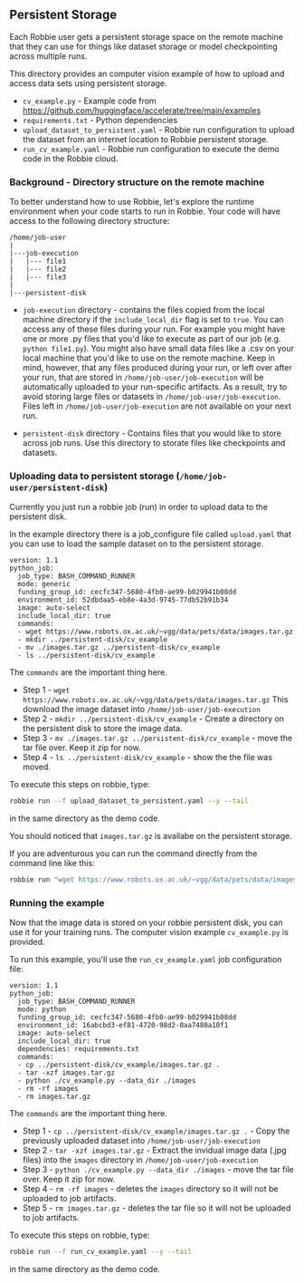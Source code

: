 ## Persistent Storage
Each Robbie user gets a persistent storage space on the remote machine that they can use for things like dataset storage or model checkpointing across multiple runs.

This directory provides an computer vision example of how to upload and access data sets using persistent storage.

- `cv_example.py` - Example code from https://github.com/huggingface/accelerate/tree/main/examples
- `requirements.txt` - Python dependencies
- `upload_dataset_to_persistent.yaml` - Robbie run configuration to upload the dataset from an internet location to Robbie persistent storage.
- `run_cv_example.yaml` - Robbie run configuration to execute the demo code in the Robbie cloud.

### Background - Directory structure on the remote machine
To better understand how to use Robbie, let's explore the runtime environment when your code starts to run in Robbie. Your code will have access to the following directory structure:
```
/home/job-user
|
|---job-execution
|   |--- file1
|   |--- file2
|   |--- file3
|
|---persistent-disk
```
- `job-execution` directory - contains the files copied from the local machine directory if the `include_local_dir` flag is set to `true`. You can access any of these files during your run. For example you might have one or more .py files that you'd like to execute as part of our job (e.g. `python file1.py`). You might also have small data files like a .csv on your local machine that you'd like to use on the remote machine. Keep in mind, however, that any files produced during your run, or left over after your run, that are stored in `/home/job-user/job-execution` will be automatically uploaded to your run-specific artifacts. As a result, try to avoid storing large files or datasets in `/home/job-user/job-execution`. Files left in `/home/job-user/job-execution` are not available on your next run. 

- `persistent-disk` directory - Contains files that you would like to store across job runs. Use this directory to storate files like checkpoints and datasets.

### Uploading data to persistent storage (`/home/job-user/persistent-disk`)
Currently you just run a robbie job (run) in order to upload data to the persistent disk.

In the example directory there is a job_configure file called `upload.yaml` 
that you can use to load the sample dataset on to the persistent storage.

```
version: 1.1
python_job:
  job_type: BASH_COMMAND_RUNNER
  mode: generic
  funding_group_id: cecfc347-5680-4fb0-ae99-b029941b08dd
  environment_id: 52dbdaa5-eb8e-4a3d-9745-77db52b91b34
  image: auto-select
  include_local_dir: true
  commands:
  - wget https://www.robots.ox.ac.uk/~vgg/data/pets/data/images.tar.gz
  - mkdir ../persistent-disk/cv_example
  - mv ./images.tar.gz ../persistent-disk/cv_example
  - ls ../persistent-disk/cv_example
```

The `commands` are the important thing here.
- Step 1 - `wget https://www.robots.ox.ac.uk/~vgg/data/pets/data/images.tar.gz`
This download the image dataset into `/home/job-user/job-execution`
- Step 2 - `mkdir ../persistent-disk/cv_example` - Create a directory on the persistent disk to store the image data.
- Step 3 - `mv ./images.tar.gz ../persistent-disk/cv_example` - move the tar file over. Keep it zip for now.
- Step 4 - `ls ../persistent-disk/cv_example` - show the the file was moved.

To execute this steps on robbie, type:
```bash
robbie run --f upload_dataset_to_persistent.yaml --y --tail
``` 
in the same directory as the demo code.

You should noticed that `images.tar.gz` is availabe on the persistent storage.

If you are adventurous you can run the command directly from the command line like this:
```bash
robbie run "wget https://www.robots.ox.ac.uk/~vgg/data/pets/data/images.tar.gz && mkdir ../persistent-disk/cv_example && mv ./images.tar.gz ../persistent-disk/cv_example & ls ../persistent-disk/cv_example" --y --tail
```

### Running the example
Now that the image data is stored on your robbie persistent disk, you can use it for your training runs.
The computer vision example `cv_example.py` is provided.

To run this example, you'll use the `run_cv_example.yaml` job configuration file:

```
version: 1.1
python_job:
  job_type: BASH_COMMAND_RUNNER
  mode: python
  funding_group_id: cecfc347-5680-4fb0-ae99-b029941b08dd
  environment_id: 16abcbd3-ef81-4720-98d2-0aa7480a10f1
  image: auto-select
  include_local_dir: true
  dependencies: requirements.txt
  commands:
  - cp ../persistent-disk/cv_example/images.tar.gz .
  - tar -xzf images.tar.gz
  - python ./cv_example.py --data_dir ./images
  - rm -rf images
  - rm images.tar.gz
```

The `commands` are the important thing here.
- Step 1 - `cp ../persistent-disk/cv_example/images.tar.gz .` - Copy the previously uploaded dataset into `/home/job-user/job-execution`
- Step 2 - `tar -xzf images.tar.gz` - Extract the invidual image data (.jpg files) into the `images` directory in `/home/job-user/job-execution`
- Step 3 - `python ./cv_example.py --data_dir ./images` - move the tar file over. Keep it zip for now.
- Step 4 - `rm -rf images` - deletes the `images` directory so it will not be uploaded to job artifacts.
- Step 5 - `rm images.tar.gz` - deletes the tar file so it will not be uploaded to job artifacts.

To execute this steps on robbie, type:
```bash
robbie run --f run_cv_example.yaml --y --tail
``` 
in the same directory as the demo code.

